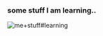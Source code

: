 
### some stuff I am learning..

![me+stuff#learning ](https://user-images.githubusercontent.com/81742640/116287134-577ef780-a790-11eb-877f-79365a548066.png)


<!--
**wlsp/wlsp** is a ✨ _special_ ✨ repository because its `README.md` (this file) appears on your GitHub profile.

Here are some ideas to get you started:


-->
